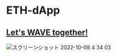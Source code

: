 # ETH-dApp


## [Let's WAVE together!](https://dapp-starter-project-orcin.vercel.app/)
![スクリーンショット 2022-10-08 4 34 03](https://user-images.githubusercontent.com/87091850/194640221-1437ad2e-f491-4d19-aa93-078d9d8ae00a.png)


